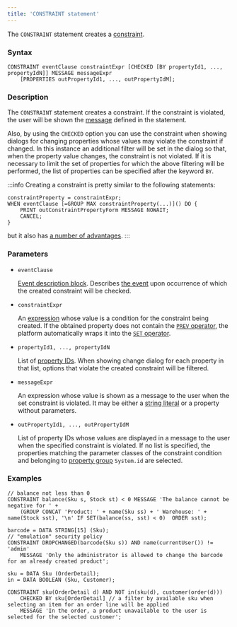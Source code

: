 ```yaml
---
title: 'CONSTRAINT statement'
---
```


The `CONSTRAINT` statement creates a [constraint](Constraints.md).

### Syntax

```
CONSTRAINT eventClause constraintExpr [CHECKED [BY propertyId1, ..., propertyIdN]] MESSAGE messageExpr
    [PROPERTIES outPropertyId1, ..., outPropertyIdM];
```

### Description

The `CONSTRAINT` statement creates a constraint. If the constraint is violated, the user will be shown the [message](Constraints.md#message) defined in the statement.

Also, by using the `CHECKED` option you can use the constraint when showing dialogs for changing properties whose values may violate the constraint if changed. In this instance an additional filter will be set in the dialog so that, when the property value changes, the constraint is not violated. If it is necessary to limit the set of properties for which the above filtering will be performed, the list of properties can be specified after the keyword `BY`.


:::info
Creating a constraint is pretty similar to the following statements:

```lsf
constraintProperty = constraintExpr;
WHEN eventClause [=GROUP MAX constraintProperty(...)]() DO {
    PRINT outConstraintPropertyForm MESSAGE NOWAIT;
    CANCEL;
}
```

but it also has [a number of advantages](Constraints.md).
:::

### Parameters

- `eventClause`

    [Event description block](Event_description_block.md). Describes [the event](Events.md) upon occurrence of which the created constraint will be checked.

- `constraintExpr`

    An [expression](Expression.md) whose value is a condition for the constraint being created. If the obtained property does not contain the [`PREV` operator](PREV_operator.md), the platform automatically wraps it into the [`SET` operator](Change_operators_SET_CHANGED_etc.md).

- `propertyId1, ..., propertyIdN`

    List of [property IDs](IDs.md#propertyid). When showing change dialog for each property in that list, options that violate the created constraint will be filtered.

- `messageExpr`

    An expression whose value is shown as a message to the user when the set constraint is violated. It may be either a [string literal](IDs.md#strliteral) or a property without parameters.

- `outPropertyId1, ..., outPropertyIdM`

    List of property IDs whose values are displayed in a message to the user when the specified constraint is violated. If no list is specified, the properties matching the parameter classes of the constraint condition and belonging to [property group](Groups_of_properties_and_actions.md) `System.id` are selected.

### Examples

```lsf
// balance not less than 0
CONSTRAINT balance(Sku s, Stock st) < 0 MESSAGE 'The balance cannot be negative for ' + 
    (GROUP CONCAT 'Product: ' + name(Sku ss) + ' Warehouse: ' + name(Stock sst), '\n' IF SET(balance(ss, sst) < 0)  ORDER sst);

barcode = DATA STRING[15] (Sku);
// "emulation" security policy
CONSTRAINT DROPCHANGED(barcode(Sku s)) AND name(currentUser()) != 'admin'
    MESSAGE 'Only the administrator is allowed to change the barcode for an already created product';

sku = DATA Sku (OrderDetail);
in = DATA BOOLEAN (Sku, Customer);

CONSTRAINT sku(OrderDetail d) AND NOT in(sku(d), customer(order(d)))
    CHECKED BY sku[OrderDetail] // a filter by available sku when selecting an item for an order line will be applied
    MESSAGE 'In the order, a product unavailable to the user is selected for the selected customer';
```

